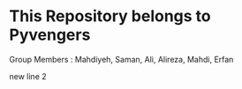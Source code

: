 # This Repository belongs to Pyvengers
Group Members :
Mahdiyeh, Saman, Ali, Alireza, Mahdi, Erfan

new line 2